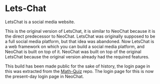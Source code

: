 # Lets-Chat
LetsChat is a social media website.

This is the original version of LetsChat, it is similar to NeoChat because it is the direct predecessor to NeoChat. LetsChat was originally supposed to be a full social media platform, but that idea was abandoned. Now LetsChat is a web framework on which you can build a social media platform, and NeoChat is built on top of it. NeoChat was built on top of the original LetsChat because the original version already had the required features.

This build has been made public for the sake of history, the login page in this was extracted from the <a href="https://github.com/Project-LetsChat/Math-Quiz.git/">Math-Quiz</a> repo. The login page for this is now the present-day login page in NeoChat.
